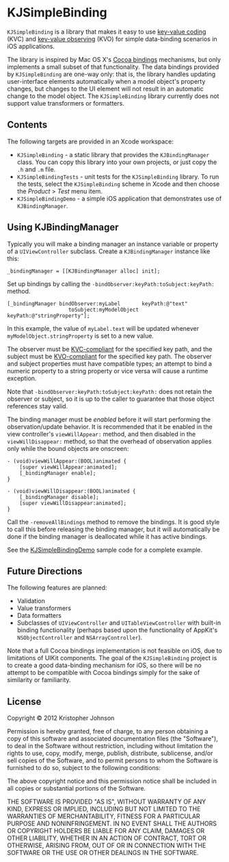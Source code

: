 # KJSimpleBinding

`KJSimpleBinding` is a library that makes it easy to use [key-value coding](http://developer.apple.com/library/mac/#documentation/Cocoa/Conceptual/KeyValueCoding/Articles/KeyValueCoding.html) (KVC) and [key-value observing](https://developer.apple.com/library/mac/#documentation/cocoa/Conceptual/KeyValueObserving/KeyValueObserving.html) (KVO) for simple data-binding scenarios in iOS applications.

The library is inspired by Mac OS X's [Cocoa bindings](http://developer.apple.com/library/mac/#documentation/Cocoa/Conceptual/CocoaBindings/CocoaBindings.html) mechanisms, but only implements a small subset of that functionality. The data bindings provided by `KJSimpleBinding` are one-way only: that is, the library handles updating user-interface elements automatically when a model object's property changes, but changes to the UI element will not result in an automatic change to the model object.  The `KJSimpleBinding` library currently does not support value transformers or formatters.


## Contents

The following targets are provided in an Xcode workspace:

- `KJSimpleBinding` - a static library that provides the `KJBindingManager` class. You can copy this library into your own projects, or just copy the `.h` and `.m` file.
- `KJSimpleBindingTests` - unit tests for the `KJSimpleBinding` library. To run the tests, select the `KJSimpleBinding` scheme in Xcode and then choose the *Product* > *Test* menu item.
- `KJSimpleBindingDemo` - a simple iOS application that demonstrates use of `KJBindingManager`.


## Using KJBindingManager

Typically you will make a binding manager an instance variable or property of a `UIViewController` subclass.  Create a `KJBindingManager` instance like this:

    _bindingManager = [[KJBindingManager alloc] init];
    
Set up bindings by calling the `-bindObserver:keyPath:toSubject:keyPath:` method.

    [_bindingManager bindObserver:myLabel       keyPath:@"text"
                        toSubject:myModelObject keyPath:@"stringProperty"];

In this example, the value of `myLabel.text` will be updated whenever `myModelObject.stringProperty` is set to a new value.

The observer must be [KVC-compliant](http://developer.apple.com/library/ios/#documentation/cocoa/conceptual/KeyValueCoding/Articles/Compliant.html) for the specified key path, and the subject must be [KVO-compliant](http://developer.apple.com/library/ios/#DOCUMENTATION/Cocoa/Conceptual/KeyValueObserving/Articles/KVOCompliance.html) for the specified key path. The observer and subject properties must have compatible types; an attempt to bind a numeric property to a string property or vice versa will cause a runtime exception.

Note that `-bindObserver:keyPath:toSubject:keyPath:` does not retain the observer or subject, so it is up to the caller to guarantee that those object references stay valid.

The binding manager must be _enabled_ before it will start performing the observation/update behavior.  It is recommended that it be enabled in the view controller's `viewWillAppear:` method, and then disabled in the `viewWillDisappear:` method, so that the overhead of observation applies only while the bound objects are onscreen:

    - (void)viewWillAppear:(BOOL)animated {
        [super viewWillAppear:animated];
        [_bindingManager enable];
    }

    - (void)viewWillDisappear:(BOOL)animated {
        [_bindingManager disable];
        [super viewWillDisappear:animated];
    }

Call the `-removeAllBindings` method to remove the bindings.  It is good style to call this before releasing the binding manager, but it will automatically be done if the binding manager is deallocated while it has active bindings.

See the [KJSimpleBindingDemo](http://github.com/kristopherjohnson/KJSimpleBinding/blob/master/KJSimpleBindingDemo/ViewController.m) sample code for a complete example.


## Future Directions

The following features are planned:

- Validation
- Value transformers
- Data formatters
- Subclasses of `UIViewController` and `UITableViewController` with built-in binding functionality (perhaps based upon the functionality of AppKit's `NSObjectController` and `NSArrayController`).

Note that a full Cocoa bindings implementation is not feasible on iOS, due to limitations of UIKit components.  The goal of the `KJSimpleBinding` project is to create a good data-binding mechanism for iOS, so there will be no attempt to be compatible with Cocoa bindings simply for the sake of similarity or familiarity.


## License

Copyright &copy; 2012 Kristopher Johnson
 
Permission is hereby granted, free of charge, to any person obtaining a copy
of this software and associated documentation files (the "Software"), to deal
in the Software without restriction, including without limitation the rights
to use, copy, modify, merge, publish, distribute, sublicense, and/or sell
copies of the Software, and to permit persons to whom the Software is
furnished to do so, subject to the following conditions:

The above copyright notice and this permission notice shall be included in
all copies or substantial portions of the Software.

THE SOFTWARE IS PROVIDED "AS IS", WITHOUT WARRANTY OF ANY KIND, EXPRESS OR
IMPLIED, INCLUDING BUT NOT LIMITED TO THE WARRANTIES OF MERCHANTABILITY,
FITNESS FOR A PARTICULAR PURPOSE AND NONINFRINGEMENT. IN NO EVENT SHALL THE
AUTHORS OR COPYRIGHT HOLDERS BE LIABLE FOR ANY CLAIM, DAMAGES OR OTHER
LIABILITY, WHETHER IN AN ACTION OF CONTRACT, TORT OR OTHERWISE, ARISING FROM,
OUT OF OR IN CONNECTION WITH THE SOFTWARE OR THE USE OR OTHER DEALINGS IN
THE SOFTWARE.
